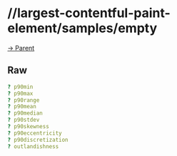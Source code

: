 
# //largest-contentful-paint-element/samples/empty

[→ Parent](../..)


## Raw


```yaml
? p90min
? p90max
? p90range
? p90mean
? p90median
? p90stdev
? p90skewness
? p90eccentricity
? p90discretization
? outlandishness

```

